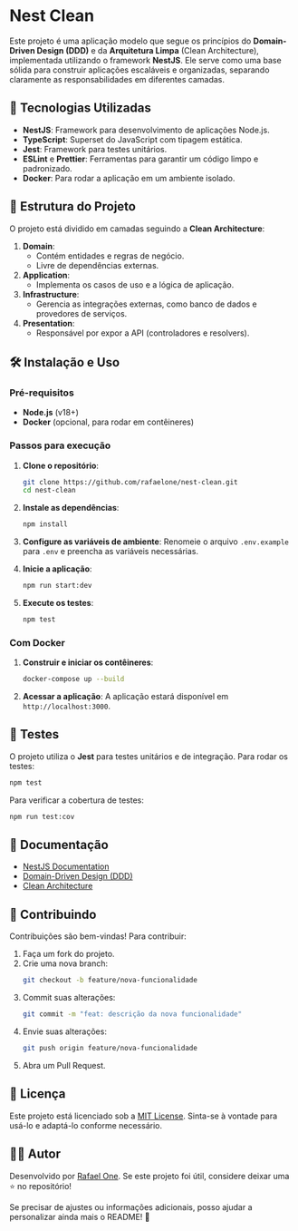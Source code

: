 # Nest Clean

Este projeto é uma aplicação modelo que segue os princípios do **Domain-Driven Design (DDD)** e da **Arquitetura Limpa** (Clean Architecture), implementada utilizando o framework **NestJS**. Ele serve como uma base sólida para construir aplicações escaláveis e organizadas, separando claramente as responsabilidades em diferentes camadas.

## 🚀 Tecnologias Utilizadas

- **NestJS**: Framework para desenvolvimento de aplicações Node.js.
- **TypeScript**: Superset do JavaScript com tipagem estática.
- **Jest**: Framework para testes unitários.
- **ESLint** e **Prettier**: Ferramentas para garantir um código limpo e padronizado.
- **Docker**: Para rodar a aplicação em um ambiente isolado.

## 📂 Estrutura do Projeto

O projeto está dividido em camadas seguindo a **Clean Architecture**:

1. **Domain**:
   - Contém entidades e regras de negócio.
   - Livre de dependências externas.
2. **Application**:
   - Implementa os casos de uso e a lógica de aplicação.
3. **Infrastructure**:
   - Gerencia as integrações externas, como banco de dados e provedores de serviços.
4. **Presentation**:
   - Responsável por expor a API (controladores e resolvers).

## 🛠️ Instalação e Uso

### Pré-requisitos

- **Node.js** (v18+)
- **Docker** (opcional, para rodar em contêineres)

### Passos para execução

1. **Clone o repositório**:

   ```bash
   git clone https://github.com/rafaelone/nest-clean.git
   cd nest-clean
   ```

2. **Instale as dependências**:

   ```bash
   npm install
   ```

3. **Configure as variáveis de ambiente**:
   Renomeie o arquivo `.env.example` para `.env` e preencha as variáveis necessárias.

4. **Inicie a aplicação**:

   ```bash
   npm run start:dev
   ```

5. **Execute os testes**:
   ```bash
   npm test
   ```

### Com Docker

1. **Construir e iniciar os contêineres**:

   ```bash
   docker-compose up --build
   ```

2. **Acessar a aplicação**:
   A aplicação estará disponível em `http://localhost:3000`.

## 🧪 Testes

O projeto utiliza o **Jest** para testes unitários e de integração. Para rodar os testes:

```bash
npm test
```

Para verificar a cobertura de testes:

```bash
npm run test:cov
```

## 📖 Documentação

- [NestJS Documentation](https://docs.nestjs.com/)
- [Domain-Driven Design (DDD)](https://www.domainlanguage.com/ddd/)
- [Clean Architecture](https://8thlight.com/blog/uncle-bob/2012/08/13/the-clean-architecture.html)

## 🤝 Contribuindo

Contribuições são bem-vindas! Para contribuir:

1. Faça um fork do projeto.
2. Crie uma nova branch:
   ```bash
   git checkout -b feature/nova-funcionalidade
   ```
3. Commit suas alterações:
   ```bash
   git commit -m "feat: descrição da nova funcionalidade"
   ```
4. Envie suas alterações:
   ```bash
   git push origin feature/nova-funcionalidade
   ```
5. Abra um Pull Request.

## 📝 Licença

Este projeto está licenciado sob a [MIT License](LICENSE). Sinta-se à vontade para usá-lo e adaptá-lo conforme necessário.

## 👨‍💻 Autor

Desenvolvido por [Rafael One](https://github.com/rafaelone). Se este projeto foi útil, considere deixar uma ⭐ no repositório!

Se precisar de ajustes ou informações adicionais, posso ajudar a personalizar ainda mais o README! 🚀
